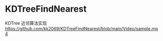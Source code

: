 # KDTreeFindNearest
KDTree 近邻算法实现
https://github.com/kk2069/KDTreeFindNearest/blob/main/Video/sample.mp4
